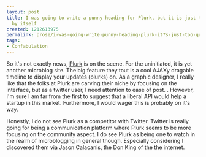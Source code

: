 ```yaml
---
layout: post
title: I was going to write a punny heading for Plurk, but it is just too quirky all
  by itself
created: 1212613975
permalink: prose/i-was-going-write-punny-heading-plurk-it?s-just-too-quirky-all-itself
tags:
- Confabulation
---
```

So it's not exactly news, <a title="Yet Another Microblog As A Service." href="http://www.plurk.com/" target="_blank">Plurk</a> is on the scene. For the uninitiated, it is yet another microblog site. The big feature they tout is a cool AJAXy dragable timeline to display your updates (plurks) on. As a graphic designer, I really like that the folks at Plurk are carving their niche by focusing on the interface, but as a twitter user, I need attention to ease of post. . However, I'm sure I am far from the first to suggest that a liberal API would help a startup in this market. Furthermore, I would wager this is probably on it's way.

Honestly, I do not see Plurk as a competitor with Twitter. Twitter is really going for being a communication platform where Plurk seems to be more focusing on the community aspect. I do see Plurk as being one to watch in the realm of microblogging in general though. Especially considering I discovered them via Jason Calacanis, the Don King of the the internet.
